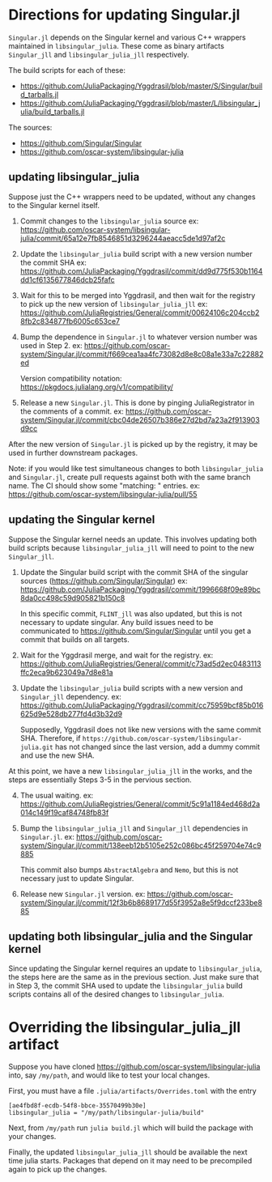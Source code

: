 # Directions for updating Singular.jl

`Singular.jl` depends on the Singular kernel and various C++ wrappers maintained
in `libsingular_julia`. These come as binary artifacts `Singular_jll` and
`libsingular_julia_jll` respectively.

The build scripts for each of these:

- <https://github.com/JuliaPackaging/Yggdrasil/blob/master/S/Singular/build_tarballs.jl>
- <https://github.com/JuliaPackaging/Yggdrasil/blob/master/L/libsingular_julia/build_tarballs.jl>

The sources:

- <https://github.com/Singular/Singular>
- <https://github.com/oscar-system/libsingular-julia>

## updating libsingular_julia

Suppose just the C++ wrappers need to be updated, without any changes to the
Singular kernel itself.

1. Commit changes to the `libsingular_julia` source
    ex: https://github.com/oscar-system/libsingular-julia/commit/65a12e7fb8546851d3296244aeacc5de1d97af2c

2. Update the `libsingular_julia` build script with a new version number the commit SHA
    ex: https://github.com/JuliaPackaging/Yggdrasil/commit/dd9d775f530b1164dd1cf6135677846dcb25fafc

3. Wait for this to be merged into Yggdrasil, and then wait for the registry to pick up the new version of `libsingular_julia_jll`
    ex: https://github.com/JuliaRegistries/General/commit/00624106c204ccb28fb2c834877fb6005c653ce7

4. Bump the dependence in `Singular.jl` to whatever version number was used in Step 2.
    ex: https://github.com/oscar-system/Singular.jl/commit/f669cea1aa4fc73082d8e8c08a1e33a7c22882ed

   Version compatibility notation: https://pkgdocs.julialang.org/v1/compatibility/

5. Release a new `Singular.jl`. This is done by pinging JuliaRegistrator in the comments of a commit.
    ex: https://github.com/oscar-system/Singular.jl/commit/cbc04de26507b386e27d2bd7a23a2f913903d9cc

After the new version of `Singular.jl` is picked up by the registry, it may be used
in further downstream packages.

Note: if you would like test simultaneous changes to both `libsingular_julia` and
`Singular.jl`, create pull requests against both with the same branch name.
The CI should show some "matching: " entries.
    ex: https://github.com/oscar-system/libsingular-julia/pull/55

## updating the Singular kernel

Suppose the Singular kernel needs an update. This involves updating both build
scripts because `libsingular_julia_jll` will need to point to the new `Singular_jll`.

1. Update the Singular build script with the commit SHA of the singular sources (https://github.com/Singular/Singular)
    ex: https://github.com/JuliaPackaging/Yggdrasil/commit/1996668f09e89bc8da0cc498c59d905821b150c8

   In this specific commit, `FLINT_jll` was also updated, but this is not necessary to update singular.
   Any build issues need to be communicated to https://github.com/Singular/Singular
   until you get a commit that builds on all targets.

2. Wait for the Yggdrasil merge, and wait for the registry.
    ex: https://github.com/JuliaRegistries/General/commit/c73ad5d2ec0483113ffc2eca9b623049a7d8e81a

3. Update the `libsingular_julia` build scripts with a new version and `Singular_jll` dependency.
    ex: https://github.com/JuliaPackaging/Yggdrasil/commit/cc75959bcf85b016625d9e528db277fd4d3b32d9

   Supposedly, Yggdrasil does not like new versions with the same commit SHA.
   Therefore, if `https://github.com/oscar-system/libsingular-julia.git` has not
   changed since the last version, add a dummy commit and use the new SHA.

At this point, we have a new `libsingular_julia_jll` in the works, and the steps
are essentially Steps 3-5 in the pervious section.

4. The usual waiting.
    ex: https://github.com/JuliaRegistries/General/commit/5c91a1184ed468d2a014c149f19caf84748fb83f

5. Bump the `libsingular_julia_jll` and `Singular_jll` dependencies in `Singular.jl`.
    ex: https://github.com/oscar-system/Singular.jl/commit/138eeb12b5105e252c086bc45f259704e74c9885

   This commit also bumps `AbstractAlgebra` and `Nemo`, but this is not necessary
   just to update Singular.

6. Release new `Singular.jl` version.
    ex: https://github.com/oscar-system/Singular.jl/commit/12f3b6b8689177d55f3952a8e5f9dccf233be885

## updating both libsingular_julia and the Singular kernel

Since updating the Singular kernel requires an update to `libsingular_julia`, the
steps here are the same as in the previous section. Just make sure that in
Step 3, the commit SHA used to update the `libsingular_julia` build scripts
contains all of the desired changes to `libsingular_julia`.

# Overriding the libsingular_julia_jll artifact

Suppose you have cloned
https://github.com/oscar-system/libsingular-julia
into, say `/my/path`, and would like to test your local changes.

First, you must have a file `.julia/artifacts/Overrides.toml` with the entry

```
[ae4fbd8f-ecdb-54f8-bbce-35570499b30e]
libsingular_julia = "/my/path/libsingular-julia/build"
```

Next, from `/my/path` run `julia build.jl` which will build the package with
your changes.

Finally, the updated `libsingular_julia_jll` should be available the next time
julia starts. Packages that depend on it may need to be precompiled again to
pick up the changes.

